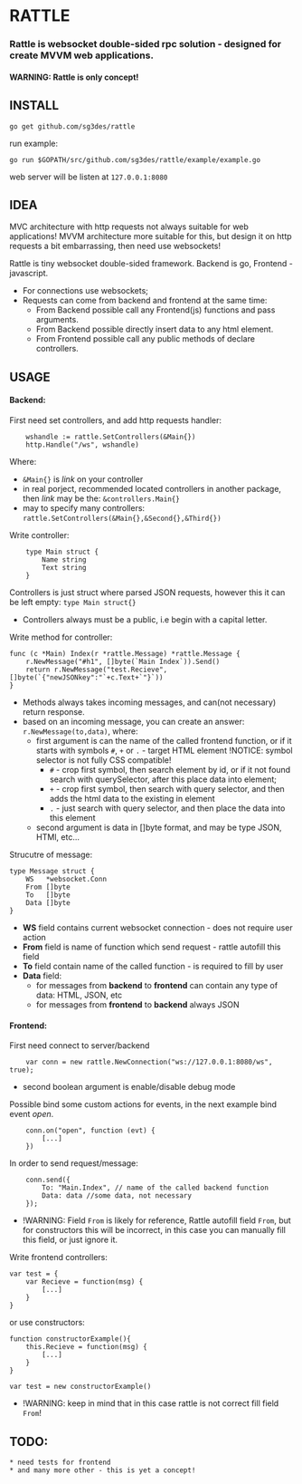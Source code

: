 # RATTLE

### Rattle is websocket double-sided rpc solution - designed for create MVVM web applications.

#### WARNING: Rattle is only concept!

## INSTALL

	go get github.com/sg3des/rattle

run example:

	go run $GOPATH/src/github.com/sg3des/rattle/example/example.go

web server will be listen at `127.0.0.1:8080`


## IDEA

MVC architecture with http requests not always suitable for web applications! 
MVVM architecture more suitable for this, but design it on http requests a bit embarrassing, then need use websockets! 

Rattle is tiny websocket double-sided framework. Backend is go, Frontend - javascript.

* For connections use websockets;
* Requests can come from backend and frontend at the same time: 
	* From Backend possible call any Frontend(js) functions and pass arguments.
	* From Backend possible directly insert data to any html element.
	* From Frontend possible call any public methods of declare controllers.


## USAGE

#### Backend:

First need set controllers, and add http requests handler:

```
	wshandle := rattle.SetControllers(&Main{})
	http.Handle("/ws", wshandle)
```
Where: 
* `&Main{}` is *link* on your controller
* in real porject, recommended located controllers in another package, then *link* may be the: `&controllers.Main{}`
* may to specify many controllers: `rattle.SetControllers(&Main{},&Second{},&Third{})`


Write controller:

```
	type Main struct {
		Name string
		Text string
	}
```
Controllers is just struct where parsed JSON requests, however this it can be left empty: `type Main struct{}`
* Controllers always must be a public, i.e begin with a capital letter.

Write method for controller:
```
func (c *Main) Index(r *rattle.Message) *rattle.Message {
	r.NewMessage("#h1", []byte(`Main Index`)).Send()
	return r.NewMessage("test.Recieve", []byte(`{"newJSONkey":"`+c.Text+`"}`))
}

```
* Methods always takes incoming messages, and can(not necessary) return response.
* based on an incoming message, you can create an answer: `r.NewMessage(to,data)`, where:
	* first argument is can the name of the called frontend function, or if it starts with symbols `#`, `+` or `.` - target HTML element
	!NOTICE: symbol selector is not fully CSS compatible! 
		* `#` - crop first symbol, then search element by id, or if it not found search with querySelector, after this place data into element;
		* `+` - crop first symbol, then search with query selector, and then adds the html data to the existing in element
		* `.` - just search with query selector, and then place the data into this element
	* second argument is data in []byte format, and may be type JSON, HTMl, etc...


Strucutre of message:
```
type Message struct {
	WS   *websocket.Conn
	From []byte
	To   []byte
	Data []byte
}
```
* **WS** field contains current websocket connection - does not require user action
* **From** field is name of function which send request - rattle autofill this field
* **To** field contain name of the called function - is required to fill by user
* **Data** field: 
	* for messages from **backend** to **frontend** can contain any type of data: HTML, JSON, etc
	* for messages from **frontend** to **backend** always JSON




#### Frontend:
First need connect to server/backend

```
	var conn = new rattle.NewConnection("ws://127.0.0.1:8080/ws", true);
```
* second boolean argument is enable/disable debug mode

Possible bind some custom actions for events, in the next example bind event *open*. 
```
	conn.on("open", function (evt) {
		[...]
	})

```

In order to send request/message:
```
	conn.send({
		To: "Main.Index", // name of the called backend function
		Data: data //some data, not necessary
	});
```
* !WARNING: Field `From` is likely for reference, Rattle autofill field `From`, but for constructors this will be incorrect, in this case you can manually fill this field, or just ignore it.

Write frontend controllers:
```
var test = {
	var Recieve = function(msg) {
		[...]
	}
}
```

or use constructors:
```
function constructorExample(){
	this.Recieve = function(msg) {
		[...]
	}
}

var test = new constructorExample()
```
* !WARNING: keep in mind that in this case rattle is not correct fill field `From`!


## TODO:

	* need tests for frontend
	* and many more other - this is yet a concept!
